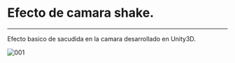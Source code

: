 # Efecto de camara shake.
---

Efecto basico de sacudida en la camara desarrollado en Unity3D.

![001]()
